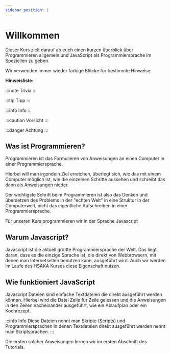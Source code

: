 ```yaml
---
sidebar_position: 1
---
```


# Willkommen

Dieser Kurs zielt darauf ab euch einen kurzen überblick über Programmieren allgemein und JavaScript als Programmiersprache im Speziellen zu geben.

Wir verwenden immer wieder farbige Blöcke für bestimmte Hinweise:

**Hinweisliste:**

:::note Trivia
:::

:::tip Tipp
:::

:::info Info
:::

:::caution Vorsicht
:::

:::danger Achtung
:::

## Was ist Programmieren?

Programmieren ist das Formulieren von Anweisungen an einen Computer in einer Programmiersprache.

Hierbei will man irgendein Ziel erreichen, überlegt sich, wie das mit einem Computer möglich ist, wie die einzelnen Schritte aussehen und schreibt das dann als Anweisungen nieder.

Der wichtigste Schritt beim Programmieren ist also das Denken und übersetzen des Problems in der "echten Welt" in eine Struktur in der Computerwelt, nicht das eigentliche Aufschreiben in einer Programmiersprache.

Für unseren Kurs programmieren wir in der Sprache Javascript

## Warum Javascript?

Javascript ist die aktuell größte Programmiersprache der Welt. Das liegt daran, dass es die einzige Sprache ist, die direkt von Webbrowsern, mit denen man Internetseiten benutzen kann, ausgeführt wird. Auch wir werden im Laufe des HSAKA Kurses diese Eigenschaft nutzen.

## Wie funktioniert JavaScript

Javascript Dateien sind einfache Textdateien die direkt ausgeführt werden können. Hierbei wird die Datei Zeile für Zeile gelessen und die Anweisungen in den Zeilen nacheinander ausgeführt, wie ein Ablaufplan oder ein Kochrezept.

:::info Info
Diese Dateien nennt man Skripte (Scripts) und Programmiersprachen in denen Textdateien direkt ausgeführt werden nennt man Skriptsprachen.
:::

Die ersten solcher Anweisungen lernen wir im ersten Abschnitt des Tutorials.
